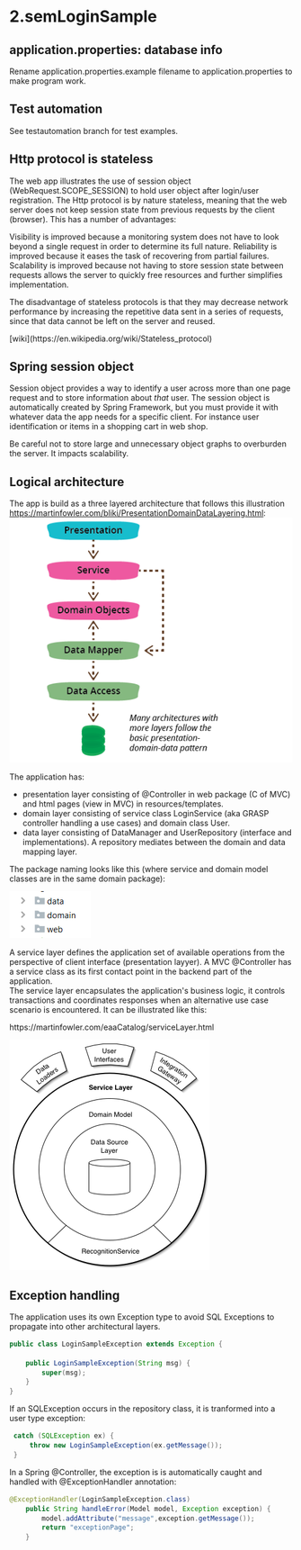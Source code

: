 # 2.semLoginSample

## application.properties: database info
Rename application.properties.example filename to application.properties to make program work.

## Test automation
See testautomation branch for test examples.

## Http protocol is stateless
The web app illustrates the use of session object (WebRequest.SCOPE_SESSION) to hold user object after login/user registration. The Http protocol is by nature stateless, meaning that the web server does not keep session state from previous requests by the client (browser). This has a number of advantages:
<p>
Visibility is improved because a monitoring system does not have to look beyond a single request in order to determine its full nature. Reliability is improved because it eases the task of recovering from partial failures. Scalability is improved because not having to store session state between requests allows the server to quickly free resources and further simplifies implementation.

The disadvantage of stateless protocols is that they may decrease network performance by increasing the repetitive data sent in a series of requests, since that data cannot be left on the server and reused.
  </p> 
  [wiki](https://en.wikipedia.org/wiki/Stateless_protocol)

## Spring session object
<p>
Session object provides a way to identify a user across more than one page request and to store information about <i>that</i> user. The session object is automatically created by Spring Framework, but you must provide it with whatever data the app needs for a specific client. For instance user identification or items in a shopping cart in web shop.
<p>
Be careful not to store large and unnecessary object graphs to overburden the server. It impacts scalability.
  
 ## Logical architecture
  The app is build as a three layered architecture that follows this illustration https://martinfowler.com/bliki/PresentationDomainDataLayering.html:  
  ![](img/all_more.png)
  
  The application has:
  
  - presentation layer consisting of @Controller in web package (C of MVC) and html pages (view in MVC) in resources/templates.
  - domain layer consisting of service class LoginService (aka GRASP controller handling a use cases) and domain class User.
  - data layer consisting of DataManager and UserRepository (interface and implementations). A repository mediates between the domain and data mapping layer.
  
  <p>The package naming looks like this (where service and domain model classes are in the same domain package):</p>
  
  ![](img/Udklip.PNG)
 
 <p> A service layer defines the application set of available operations from the perspective of client interface (presentation layyer). A MVC @Controller has a service class as its first contact point in the backend part of the application. 
   <br>The service layer encapsulates the application's business logic, it controls transactions and coordinates responses when an alternative use case scenario is encountered. It can be illustrated like this: </p>
 https://martinfowler.com/eaaCatalog/serviceLayer.html
 
![](img/ServiceLayerSketch.gif)

## Exception handling

The application uses its own Exception type to avoid SQL Exceptions to propagate into other architectural layers.

```java
public class LoginSampleException extends Exception {

    public LoginSampleException(String msg) {
        super(msg);
    }
}
```

If an SQLException occurs in the repository class, it is tranformed into a user type exception:

```java
 catch (SQLException ex) {
     throw new LoginSampleException(ex.getMessage());
 }
 ```

In a Spring @Controller, the exception is is automatically caught and handled with @ExceptionHandler annotation:

```java
@ExceptionHandler(LoginSampleException.class)
    public String handleError(Model model, Exception exception) {
        model.addAttribute("message",exception.getMessage());
        return "exceptionPage";
    }
```

